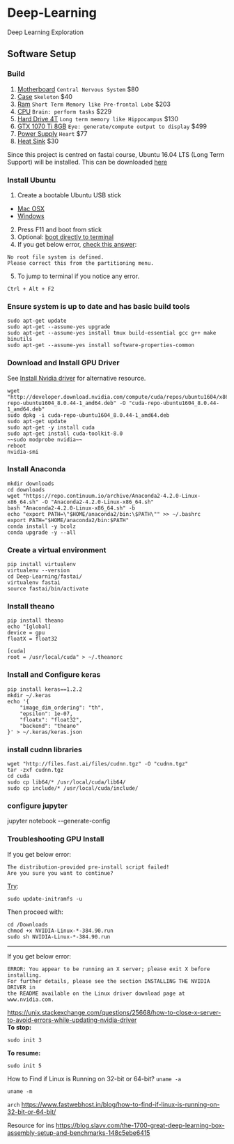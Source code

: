 
# Deep-Learning
Deep Learning Exploration

## Software Setup

### Build
1. [Motherboard](https://www.amazon.com/dp/B01MY5KXW8) `Central Nervous System` $80
2. [Case](https://www.amazon.com/gp/product/B00M2UKGSM) `Skeleton` $40
3. [Ram](https://www.amazon.com/gp/product/B01HKF3T8C) `Short Term Memory like Pre-frontal Lobe` $203
4. [CPU](https://www.amazon.com/gp/product/B0136JONRM) `Brain: perform tasks` $229
5. [Hard Drive 4T](https://www.amazon.com/gp/product/B013HNYV8I) `Long term memory like Hippocampus` $130
6. [GTX 1070 Ti 8GB](https://www.amazon.com/dp/B076S4RH6K) `Eye: generate/compute output to display` $499
7. [Power Supply](https://www.amazon.com/gp/product/B00MAZK6IO) `Heart` $77
8. [Heat Sink](https://www.amazon.com/gp/product/B005O65JXI) $30

Since this project is centred on fastai course, Ubuntu 16.04 LTS (Long Term Support) will be installed. This can be downloaded [here](https://www.ubuntu.com/download/desktop)

### Install Ubuntu
1. Create a bootable Ubuntu USB stick
* [Mac OSX](https://tutorials.ubuntu.com/tutorial/tutorial-create-a-usb-stick-on-macos#0)
* [Windows](https://rufus.akeo.ie/)
2. Press F11 and boot from stick
3. Optional: [boot directly to terminal](https://askubuntu.com/questions/16371/how-do-i-disable-x-at-boot-time-so-that-the-system-boots-in-text-mode/79682#79682)
4. If you get below error, [check this answer](https://askubuntu.com/questions/134124/why-do-i-get-no-root-file-system-is-defined-when-i-try-install-in-one-partitio):
<!-- language: text -->
    No root file system is defined.
    Please correct this from the partitioning menu.


5. To jump to terminal if you notice any error.
<!-- language: text -->
    Ctrl + Alt + F2

### Ensure system is up to date and has basic build tools
<!-- language: bash -->
    sudo apt-get update
    sudo apt-get --assume-yes upgrade
    sudo apt-get --assume-yes install tmux build-essential gcc g++ make binutils
    sudo apt-get --assume-yes install software-properties-common

### Download and Install GPU Driver
See [Install Nvidia driver](http://www.techradar.com/how-to/computing/how-to-install-and-configure-graphics-drivers-in-linux-1327223) for alternative resource.
<!-- language: bash -->
    wget "http://developer.download.nvidia.com/compute/cuda/repos/ubuntu1604/x86_64/cuda-repo-ubuntu1604_8.0.44-1_amd64.deb" -O "cuda-repo-ubuntu1604_8.0.44-1_amd64.deb"
    sudo dpkg -i cuda-repo-ubuntu1604_8.0.44-1_amd64.deb
    sudo apt-get update
    sudo apt-get -y install cuda
    sudo apt-get install cuda-toolkit-8.0
    ~~sudo modprobe nvidia~~
    reboot
    nvidia-smi

### Install Anaconda
<!-- language: bash -->
    mkdir downloads
    cd downloads
    wget "https://repo.continuum.io/archive/Anaconda2-4.2.0-Linux-x86_64.sh" -O "Anaconda2-4.2.0-Linux-x86_64.sh"
    bash "Anaconda2-4.2.0-Linux-x86_64.sh" -b
    echo "export PATH=\"$HOME/anaconda2/bin:\$PATH\"" >> ~/.bashrc
    export PATH="$HOME/anaconda2/bin:$PATH"
    conda install -y bcolz
    conda upgrade -y --all

### Create a virtual environment
<!-- language: bash -->
    pip install virtualenv
    virtualenv --version
    cd Deep-Learning/fastai/
    virtualenv fastai
    source fastai/bin/activate

### Install theano
<!-- language: bash -->
    pip install theano
    echo "[global]
    device = gpu
    floatX = float32

    [cuda]
    root = /usr/local/cuda" > ~/.theanorc

### Install and Configure keras
<!-- language: bash -->
    pip install keras==1.2.2
    mkdir ~/.keras
    echo '{
        "image_dim_ordering": "th",
        "epsilon": 1e-07,
        "floatx": "float32",
        "backend": "theano"
    }' > ~/.keras/keras.json

### install cudnn libraries
<!-- language: bash -->
    wget "http://files.fast.ai/files/cudnn.tgz" -O "cudnn.tgz"
    tar -zxf cudnn.tgz
    cd cuda
    sudo cp lib64/* /usr/local/cuda/lib64/
    sudo cp include/* /usr/local/cuda/include/

### configure jupyter
jupyter notebook --generate-config

### Troubleshooting GPU Install
If you get below error:
<!-- language: text -->
    The distribution-provided pre-install script failed!  
    Are you sure you want to continue?
    
[Try](https://askubuntu.com/questions/842256/nvidia-driver-install-ubuntu-16-04):

<!-- language: bash -->
    sudo update-initramfs -u
 
Then proceed with:
<!-- language: bash -->
    cd /Downloads
    chmod +x NVIDIA-Linux-*-384.90.run
    sudo sh NVIDIA-Linux-*-384.90.run
---
If you get below error:
<!-- language: text -->
    ERROR: You appear to be running an X server; please exit X before installing.  
    For further details, please see the section INSTALLING THE NVIDIA DRIVER in 
    the README available on the Linux driver download page at www.nvidia.com.
https://unix.stackexchange.com/questions/25668/how-to-close-x-server-to-avoid-errors-while-updating-nvidia-driver         
**To stop:**

`sudo init 3`

**To resume:**

`sudo init 5`

How to Find if Linux is Running on 32-bit or 64-bit?
`uname -a`

`uname -m`

`arch`
https://www.fastwebhost.in/blog/how-to-find-if-linux-is-running-on-32-bit-or-64-bit/

Resource for ins
https://blog.slavv.com/the-1700-great-deep-learning-box-assembly-setup-and-benchmarks-148c5ebe6415
